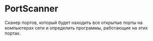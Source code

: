 # PortScanner
Сканер портов, который будет находить все открытые порты на компьютерах сети и определить программы, работающие на этих портах.


